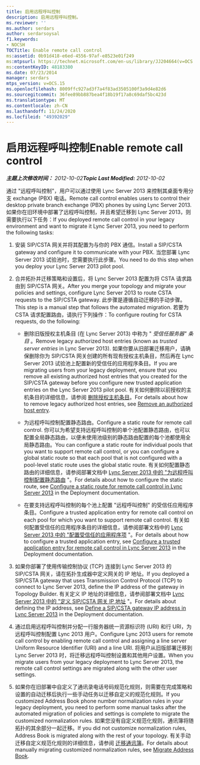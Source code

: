```yaml
---
title: 启用远程呼叫控制
description: 启用远程呼叫控制。
ms.reviewer: ''
ms.author: serdars
author: serdarsoysal
f1.keywords:
- NOCSH
TOCTitle: Enable remote call control
ms:assetid: 0b91d418-e6ed-4556-97af-e8523e01f249
ms:mtpsurl: https://technet.microsoft.com/en-us/library/JJ204664(v=OCS.15)
ms:contentKeyID: 48183380
ms.date: 07/23/2014
manager: serdars
mtps_version: v=OCS.15
ms.openlocfilehash: 8009ffc927ad3f7a4f83ad3505100f3a9d4e82d6
ms.sourcegitcommit: 36fee89bb887bea4f18b19f17a8c69daf5bc423d
ms.translationtype: MT
ms.contentlocale: zh-CN
ms.lasthandoff: 11/24/2020
ms.locfileid: "49392029"
---
```

# <a name="enable-remote-call-control"></a><span data-ttu-id="48979-103">启用远程呼叫控制</span><span class="sxs-lookup"><span data-stu-id="48979-103">Enable remote call control</span></span>

<div data-xmlns="http://www.w3.org/1999/xhtml">

<div class="topic" data-xmlns="http://www.w3.org/1999/xhtml" data-msxsl="urn:schemas-microsoft-com:xslt" data-cs="https://msdn.microsoft.com/">

<div data-asp="https://msdn2.microsoft.com/asp">



</div>

<div id="mainSection">

<div id="mainBody"><span data-ttu-id="48979-104">

<span> </span></span><span class="sxs-lookup"><span data-stu-id="48979-104">

<span> </span></span></span>

<span data-ttu-id="48979-105">_**主题上次修改时间：** 2012-10-02_</span><span class="sxs-lookup"><span data-stu-id="48979-105">_**Topic Last Modified:** 2012-10-02_</span></span>

<span data-ttu-id="48979-106">通过 "远程呼叫控制"，用户可以通过使用 Lync Server 2013 来控制其桌面专用分支 exchange (PBX) 电话。</span><span class="sxs-lookup"><span data-stu-id="48979-106">Remote call control enables users to control their desktop private branch exchange (PBX) phones by using Lync Server 2013.</span></span> <span data-ttu-id="48979-107">如果你在旧环境中部署了远程呼叫控制，并且希望迁移到 Lync Server 2013，则需要执行以下任务：</span><span class="sxs-lookup"><span data-stu-id="48979-107">If you deployed remote call control in your legacy environment and want to migrate it Lync Server 2013, you need to perform the following tasks:</span></span>

1.  <span data-ttu-id="48979-108">安装 SIP/CSTA 网关并将其配置为与你的 PBX 通信。</span><span class="sxs-lookup"><span data-stu-id="48979-108">Install a SIP/CSTA gateway and configure it to communicate with your PBX.</span></span> <span data-ttu-id="48979-109">当您部署 Lync Server 2013 试验池时，您需要执行此步骤。</span><span class="sxs-lookup"><span data-stu-id="48979-109">You need to do this step when you deploy your Lync Server 2013 pilot pool.</span></span>

2.  <span data-ttu-id="48979-110">合并拓扑并迁移策略和设置后，将 Lync Server 2013 配置为将 CSTA 请求路由到 SIP/CSTA 网关。</span><span class="sxs-lookup"><span data-stu-id="48979-110">After you merge your topology and migrate your policies and settings, configure Lync Server 2013 to route CSTA requests to the SIP/CSTA gateway.</span></span> <span data-ttu-id="48979-111">此步骤是遵循自动迁移的手动步骤。</span><span class="sxs-lookup"><span data-stu-id="48979-111">This step is a manual step that follows the automated migration.</span></span> <span data-ttu-id="48979-112">若要为 CSTA 请求配置路由，请执行下列操作：</span><span class="sxs-lookup"><span data-stu-id="48979-112">To configure routing for CSTA requests, do the following:</span></span>
    
      - <span data-ttu-id="48979-113">删除旧版授权主机条目 (在 Lync Server 2013) 中称为 " *受信任服务器" 条目* 。</span><span class="sxs-lookup"><span data-stu-id="48979-113">Remove legacy authorized host entries (known as *trusted server entries* in Lync Server 2013).</span></span> <span data-ttu-id="48979-114">如果你要从旧部署迁移用户，请确保删除你为 SIP/CSTA 网关创建的所有现有授权主机条目，然后再在 Lync Server 2013 试验池上配置新的受信任的应用程序条目。</span><span class="sxs-lookup"><span data-stu-id="48979-114">If you are migrating users from your legacy deployment, ensure that you remove all existing authorized host entries that you created for the SIP/CSTA gateway before you configure new trusted application entries on the Lync Server 2013 pilot pool.</span></span> <span data-ttu-id="48979-115">有关如何删除以前授权的主机条目的详细信息，请参阅 [删除授权主机条目](remove-an-authorized-host-entry.md)。</span><span class="sxs-lookup"><span data-stu-id="48979-115">For details about how to remove legacy authorized host entries, see [Remove an authorized host entry](remove-an-authorized-host-entry.md).</span></span>
    
      - <span data-ttu-id="48979-116">为远程呼叫控制配置静态路由。</span><span class="sxs-lookup"><span data-stu-id="48979-116">Configure a static route for remote call control.</span></span> <span data-ttu-id="48979-117">你可以为希望支持远程呼叫控制的单个池配置静态路由，也可以配置全局静态路由，以便未使用池级别的静态路由配置的每个池都使用全局静态路由。</span><span class="sxs-lookup"><span data-stu-id="48979-117">You can configure a static route for individual pools that you want to support remote call control, or you can configure a global static route so that each pool that is not configured with a pool-level static route uses the global static route.</span></span> <span data-ttu-id="48979-118">有关如何配置静态路由的详细信息，请参阅部署文档中 [Lync Server 2013 中的 "为远程呼叫控制配置静态路由](lync-server-2013-configure-a-static-route-for-remote-call-control.md) "。</span><span class="sxs-lookup"><span data-stu-id="48979-118">For details about how to configure the static route, see [Configure a static route for remote call control in Lync Server 2013](lync-server-2013-configure-a-static-route-for-remote-call-control.md) in the Deployment documentation.</span></span>
    
      - <span data-ttu-id="48979-119">在要支持远程呼叫控制的每个池上配置 "远程呼叫控制" 的受信任应用程序条目。</span><span class="sxs-lookup"><span data-stu-id="48979-119">Configure a trusted application entry for remote call control on each pool for which you want to support remote call control.</span></span> <span data-ttu-id="48979-120">有关如何配置受信任的应用程序条目的详细信息，请参阅部署文档中的 [Lync Server 2013 中的 "配置受信任的应用程序项](lync-server-2013-configure-a-trusted-application-entry-for-remote-call-control.md) "。</span><span class="sxs-lookup"><span data-stu-id="48979-120">For details about how to configure a trusted application entry, see [Configure a trusted application entry for remote call control in Lync Server 2013](lync-server-2013-configure-a-trusted-application-entry-for-remote-call-control.md) in the Deployment documentation.</span></span>

3.  <span data-ttu-id="48979-121">如果你部署了使用传输控制协议 (TCP) 连接到 Lync Server 2013 的 SIP/CSTA 网关，请在拓扑生成器中定义网关的 IP 地址。</span><span class="sxs-lookup"><span data-stu-id="48979-121">If you deployed a SIP/CSTA gateway that uses Transmission Control Protocol (TCP) to connect to Lync Server 2013, define the IP address of the gateway in Topology Builder.</span></span> <span data-ttu-id="48979-122">有关定义 IP 地址的详细信息，请参阅部署文档中 [Lync Server 2013 中的 "定义 SIP/CSTA 网关 IP 地址](lync-server-2013-define-a-sip-csta-gateway-ip-address.md) "。</span><span class="sxs-lookup"><span data-stu-id="48979-122">For details about defining the IP address, see [Define a SIP/CSTA gateway IP address in Lync Server 2013](lync-server-2013-define-a-sip-csta-gateway-ip-address.md) in the Deployment documentation.</span></span>

4.  <span data-ttu-id="48979-123">通过启用远程呼叫控制并分配一行服务器统一资源标识符 (URI) 和行 URI，为远程呼叫控制配置 Lync 2013 用户。</span><span class="sxs-lookup"><span data-stu-id="48979-123">Configure Lync 2013 users for remote call control by enabling remote call control and assigning a line server Uniform Resource Identifier (URI) and a line URI.</span></span> <span data-ttu-id="48979-124">将用户从旧版部署迁移到 Lync Server 2013 时，将迁移远程呼叫控制设置和其他用户设置。</span><span class="sxs-lookup"><span data-stu-id="48979-124">When you migrate users from your legacy deployment to Lync Server 2013, the remote call control settings are migrated along with the other user settings.</span></span>

5.  <span data-ttu-id="48979-125">如果你在旧部署中自定义了通讯录电话号码规范化规则，则需要在完成策略和设置的自动迁移后执行一些手动任务以迁移自定义的规范化规则。</span><span class="sxs-lookup"><span data-stu-id="48979-125">If you customized Address Book phone number normalization rules in your legacy deployment, you need to perform some manual tasks after the automated migration of policies and settings is complete to migrate the customized normalization rules.</span></span> <span data-ttu-id="48979-126">如果您没有自定义规范化规则，通讯簿将随拓扑的其余部分一起迁移。</span><span class="sxs-lookup"><span data-stu-id="48979-126">If you did not customize normalization rules, Address Book is migrated along with the rest of your topology.</span></span> <span data-ttu-id="48979-127">有关手动迁移自定义规范化规则的详细信息，请参阅 [迁移通讯簿](migrate-address-book.md)。</span><span class="sxs-lookup"><span data-stu-id="48979-127">For details about manually migrating customized normalization rules, see [Migrate Address Book](migrate-address-book.md).</span></span>

<span data-ttu-id="48979-128"></div>

<span> </span>

</div>

</div>

</span><span class="sxs-lookup"><span data-stu-id="48979-128"></div>

<span> </span>

</div>

</div>

</span></span></div>

